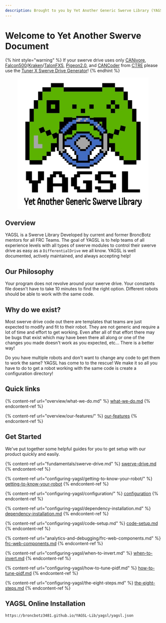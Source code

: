 ```yaml
---
description: Brought to you by Yet Another Generic Swerve Library (YAGSL)
---
```


# Welcome to Yet Another Swerve Document

{% hint style="warning" %}
If your swerve drive uses only [CANivore](https://store.ctr-electronics.com/canivore/), [Falcon500](https://store.ctr-electronics.com/falcon-500-powered-by-talon-fx/)/[Kraken](https://store.ctr-electronics.com/kraken-x60/)/[TalonFXS](https://store.ctr-electronics.com/products/talon-fxs), [Pigeon2.0](https://store.ctr-electronics.com/pigeon-2/), and [CANCoder](https://store.ctr-electronics.com/cancoder/) from [CTRE](https://pro.docs.ctr-electronics.com/en/latest/index.html) please use the [Tuner X Swerve Drive Generator](https://pro.docs.ctr-electronics.com/en/latest/docs/tuner/tuner-swerve/index.html)!
{% endhint %}

<figure><img src=".gitbook/assets/YAGSL.png" alt=""><figcaption></figcaption></figure>

## Overview

YAGSL is a Swerve Library Developed by current and former BroncBotz mentors for all FRC Teams. The goal of YAGSL is to help teams of all experience levels with all types of swerve modules to control their swerve drive as easy as a `DifferentialDrive` we all know.  YAGSL is well documented, actively maintained, and always accepting help!

## Our Philosophy

Your program does not revolve around your swerve drive. Your constants file doesn't have to take 10 minutes to find the right option. Different robots should be able to work with the same code.&#x20;

## Why do we exist?

Most swerve drive code out there are templates that teams are just expected to modify and fit to their robot. They are not generic and require a lot of time and effort to get working. Even after all of that effort there may be bugs that exist which may have been there all along or one of the changes you made doesn't work as you expected, etc... There is a better way!&#x20;

Do you have multiple robots and don't want to change any code to get them to work the same? YAGSL has come to to the rescue! We make it so all you have to do to get a robot working with the same code is create a configuration directory!

## Quick links

{% content-ref url="overview/what-we-do.md" %}
[what-we-do.md](overview/what-we-do.md)
{% endcontent-ref %}

{% content-ref url="overview/our-features/" %}
[our-features](overview/our-features/)
{% endcontent-ref %}

## Get Started

We've put together some helpful guides for you to get setup with our product quickly and easily.

{% content-ref url="fundamentals/swerve-drive.md" %}
[swerve-drive.md](fundamentals/swerve-drive.md)
{% endcontent-ref %}

{% content-ref url="configuring-yagsl/getting-to-know-your-robot/" %}
[getting-to-know-your-robot](configuring-yagsl/getting-to-know-your-robot/)
{% endcontent-ref %}

{% content-ref url="configuring-yagsl/configuration/" %}
[configuration](configuring-yagsl/configuration/)
{% endcontent-ref %}

{% content-ref url="configuring-yagsl/dependency-installation.md" %}
[dependency-installation.md](configuring-yagsl/dependency-installation.md)
{% endcontent-ref %}

{% content-ref url="configuring-yagsl/code-setup.md" %}
[code-setup.md](configuring-yagsl/code-setup.md)
{% endcontent-ref %}

{% content-ref url="analytics-and-debugging/frc-web-components.md" %}
[frc-web-components.md](analytics-and-debugging/frc-web-components.md)
{% endcontent-ref %}

{% content-ref url="configuring-yagsl/when-to-invert.md" %}
[when-to-invert.md](configuring-yagsl/when-to-invert.md)
{% endcontent-ref %}

{% content-ref url="configuring-yagsl/how-to-tune-pidf.md" %}
[how-to-tune-pidf.md](configuring-yagsl/how-to-tune-pidf.md)
{% endcontent-ref %}

{% content-ref url="configuring-yagsl/the-eight-steps.md" %}
[the-eight-steps.md](configuring-yagsl/the-eight-steps.md)
{% endcontent-ref %}

## YAGSL Online Installation

```
https://broncbotz3481.github.io/YAGSL-Lib/yagsl/yagsl.json
```
